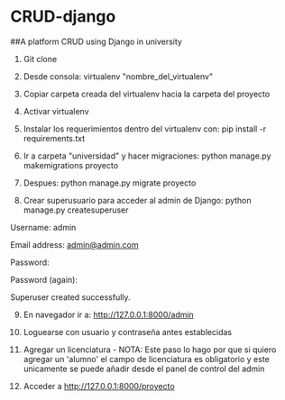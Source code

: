 # CRUD-django
##A platform CRUD using Django in university

1. Git clone

2. Desde consola: virtualenv "nombre_del_virtualenv"

3. Copiar carpeta creada del virtualenv hacia la carpeta del proyecto

4. Activar virtualenv 

5. Instalar los requerimientos dentro del virtualenv con: pip install -r requirements.txt

6. Ir a carpeta "universidad" y hacer migraciones: python manage.py makemigrations proyecto

7. Despues: python manage.py migrate proyecto

8. Crear superusuario para acceder al admin de Django: python manage.py createsuperuser

Username: admin

Email address: admin@admin.com

Password:

Password (again):

Superuser created successfully.

9. En navegador ir a: http://127.0.0.1:8000/admin

10. Loguearse con usuario y contraseña antes establecidas

11. Agregar un licenciatura - NOTA: Este paso lo hago por que si quiero agregar un 'alumno' el campo de licenciatura es obligatorio y este unicamente se puede añadir desde el panel de control del admin

12. Acceder a http://127.0.0.1:8000/proyecto
